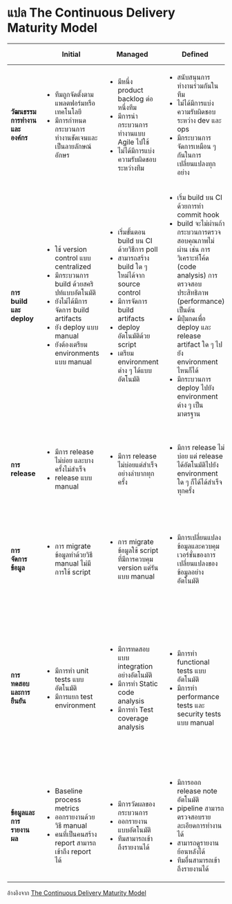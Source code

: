 # แปล The Continuous Delivery Maturity Model

| | <center>Initial</center> | <center>Managed</center> | <center>Defined</center> | <center>Quantitatively Managed</center> | <center>Optimizing</center> |
| --- | --- | --- | --- | --- | --- |
| **วัฒนธรรมการทำงานและองค์กร** | <ul><li>ทีมถูกจัดตั้งตามแพลตฟอร์มหรือเทคโนโลยี</li><li>มีการกำหนดกระบวนการทำงานชัดเจนและเป็นลายลักษณ์อักษร</li></ul> | <ul><li>มีหนึ่ง product backlog ต่อหนึ่งทีม</li><li>มีการนำกระบวนการทำงานแบบ Agile ไปใช้</li><li>ไม่ได้มีการแบ่งความรับผิดชอบระหว่างทีม</li></ul> | <ul><li>สนับสนุนการทำงานร่วมกันในทีม</li><li>ไม่ได้มีการแบ่งความรับผิดชอบระหว่าง dev และ ops</li><li>มีกระบวนการจัดการเหมือน ๆ กันในการเปลี่ยนแปลงทุกอย่าง</li></ul> | <ul><li>มีกระบวนการปรับปรุงอย่างต่อเนื่องกันข้ามทีม</li><li>ทีมรับผิดชอบทุกอย่างเพื่อให้สามารถนำขึ้น production ได้</li></ul> | <ul><li>เป็นทีมที่สามารถทำงานข้ามฟังชั่นกันได้</li></ul> |
| **การ build และ deploy** | <ul><li>ใช้ version control แบบ centralized</li><li>มีกระบวนการ build ด้วยสคริปท์แบบอัตโนมัติ</li><li>ยังไม่ได้มีการจัดการ build artifacts</li><li>ยัง deploy แบบ manual</li><li>ยังต้องเตรียม environments แบบ manual</li></ul> | <ul><li>เริ่มขั้นตอน build บน CI ด้วยวิธีการ poll</li><li>สามารถสร้าง build ใด ๆ ใหม่ได้จาก source control</li><li>มีการจัดการ build artifacts</li><li>deploy อัตโนมัติด้วย script</li><li>เตรียม environment ต่าง ๆ ได้แบบอัตโนมัติ</ul> | <ul><li>เริ่ม build บน CI ด้วยการทำ commit hook</li><li>build จะไม่ผ่านถ้ากระบวนการตรวจสอบคุณภาพไม่ผ่าน เช่น การวิเคราะห์โค้ด (code analysis) การตรวจสอบประสิทธิภาพ (performance) เป็นต้น</li><li>มีปุ่มกดเพื่อ deploy และ release artifact ใด ๆ ไปยัง environment ไหนก็ได้</li><li>มีกระบวนการ deploy ไปยัง environment ต่าง ๆ เป็นมาตรฐาน</li></ul> | <ul><li>ทีมให้ความสำคัญกับการทำให้โค้ดสามารถ deploy ได้มากกว่าเริ่มงานอื่น</li><li>build จะต้องไม่พัง</li><li>มีการ deploy แบบ orchestrated</li><li>ใช้วิธีการ deploy แบบ Blue Green Deployments</li></ul> | <ul><li>deploy ได้แบบต่อเนื่องโดยไม่ต้องแตะ</li></ul> |
| **การ release** | <ul><li>มีการ release ไม่บ่อย และบางครั้งไม่สำเร็จ</li><li>release แบบ manual</li></ul> | <ul><li>มีการ release ไม่บ่อยแต่สำเร็จอย่างลำบากทุกครั้ง</li></ul> | <ul><li>มีการ release ไม่บ่อย แต่ release ได้อัตโนมัติไปยัง environment ใด ๆ ก็ได้ได้สำเร็จทุกครั้ง</li></ul> | <ul><li>มีการ release ได้อย่างอัตโนมัติบ่อย ๆ</li></ul> | <ul><li>มีการ deploy แยกออกจาก release</li><li>release ด้วยวิธี canary releases</li></ul> | <ul><li>ไม่มีการ rollbacks ทำ roll forward ทุกครั้ง</li></ul> |
| **การจัดการข้อมูล** | <ul><li>การ migrate ข้อมูลทำด้วยวิธี manual ไม่มีการใช้ script</li></ul> | <ul><li>การ migrate ข้อมูลใช้ script ที่มีการควบคุม version แต่รันแบบ manual</li></ul> | <ul><li>มีการเปลี่ยนแปลงข้อมูลและควบคุมเวอร์ชั่นของการเปลี่ยนแปลงของข้อมูลอย่างอัตโนมัติ</li></ul> | <ul><li>การเปลี่ยนแปลงข้อมูลทำได้อย่างอัตโนมัติในขั้นตอนการ deploy</li></ul> | <ul><li>การเปลี่ยนแปลงข้อมูล และการ rollback มีการทดสอบอย่างอัตโนมัติในทุก ๆ การ deploy</li></ul> |
| **การทดสอบและการยืนยัน** | <ul><li>มีการทำ unit tests แบบอัตโนมัติ</li><li>มีการแยก test environment</li></ul> | <ul><li>มีการทดสอบแบบ integration อย่างอัตโนมัติ</li><li>มีการทำ Static code analysis</li><li>มีการทำ Test coverage analysis</li></ul> | <ul><li>มีการทำ functional tests แบบอัตโนมัติ</li><li>มีการทำ performance tests และ security tests แบบ manual</li></ul> | <ul><li>มีการทำ acceptance tests แบบอัตโนมัติเต็มรูปแบบ</li><li>มีการทำ performance tests และ security tests แบบอัตโนมัติ</li><li>มีการทำ exploratory test โดยอิงจากผลการวิเคราะห์ risk-based testing</li></ul> | <ul><li>มีการยืนยันคุณค่าทางธุรกิจที่คาดหวัง</li><li>มีการแก้ไขปัญหาที่พบทันที (roll forward)</li></ul> |
| **ข้อมูลและการรายงานผล** | <ul><li>Baseline process metrics</li><li>ออกรายงานด้วยวิธี manual</li><li>คนที่เป็นคนสร้าง report สามารถเข้าถึง report ได้</li></ul> | <ul><li>มีการวัดผลของกระบวนการ</li><li>ออกรายงานแบบอัตโนมัติ</li><li>ทีมสามารถเข้าถึงรายงานได้</li></ul> | <ul><li>มีการออก release note อัตโนมัติ</li><li>pipeline สามารถตรวจสอบรายละเอียดการทำงานได้</li><li>สามารถดูรายงานย้อนหลังได้</li><li>ทีมอื่นสามารถเข้าถึงรายงานได้</li></ul> | <ul><li>มีรายงานการวิเคราะห์แนวโน้ม</li><li>แสดงกราฟข้อมูลของ deployment pipeline แบบ real time</li></ul> | <ul><li>มีข้อมูลให้เลือกดูได้เองตามใจชอบ</li><li>สามารถปรับแต่ง dashboard ได้</li><li>มีการอ้างอิงถึงข้อมูลอื่น ๆ ข้ามหน่วยงานในองค์กร</li></ul> |

อ้างอิงจาก [The Continuous Delivery Maturity Model](https://tech.aabouzaid.com/2016/01/continuous-delivery-and-maturity-model.html)
